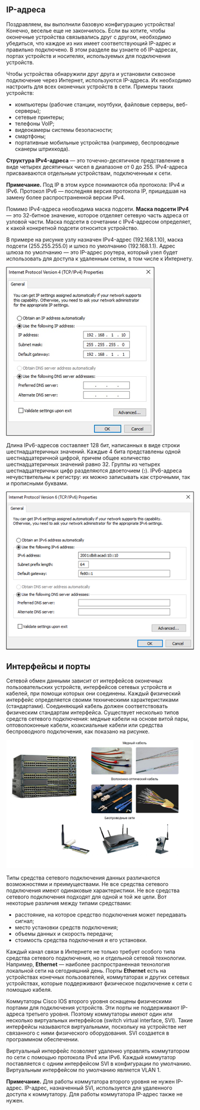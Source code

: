 <!-- verified: agorbachev 03.05.2022 -->

<!-- 2.6.1 -->
## IP-адреса

Поздравляем, вы выполнили базовую конфигурацию устройства! Конечно, веселье еще не закончилось. Если вы хотите, чтобы оконечные устройства связывались друг с другом, необходимо убедиться, что каждое из них имеет соответствующий IP-адрес и правильно подключено. В этом разделе вы узнаете об IP-адресах, портах устройств и носителях, используемых для подключения устройств.

Чтобы устройства обнаружили друг друга и установили сквозное подключение через Интернет, используются IP-адреса. Их необходимо настроить для всех оконечных устройств в сети. Примеры таких устройств:

* компьютеры (рабочие станции, ноутбуки, файловые серверы, веб-серверы);
* сетевые принтеры;
* телефоны VoIP;
* видеокамеры системы безопасности;
* смартфоны;
* портативные мобильные устройства (например, беспроводные сканеры штрихкода).

**Структура IPv4-адреса** — это точечно-десятичное представление в виде четырех десятичных чисел в диапазоне от 0 до 255. IPv4-адреса присваиваются отдельным устройствам, подключенным к сети.

**Примечание.** Под IP в этом курсе понимаются оба протокола: IPv4 и IPv6. Протокол IPv6 — последняя версия протокола IP, пришедшая на замену более распространенной версии IPv4.

Помимо IPv4-адреса необходима маска подсети. **Маска подсети IPv4** — это 32-битное значение, которое отделяет сетевую часть адреса от узловой части. Маска подсети в сочетании с IPv4-адресом определяет, к какой конкретной подсети относится устройство.

В примере на рисунке узлу назначен IPv4-адрес (192.168.1.10), маска подсети (255.255.255.0) и шлюз по умолчанию (192.168.1.1). Адрес шлюза по умолчанию — это IP-адрес роутера, который узел будет использовать для доступа к удаленным сетям, в том числе к Интернету.

![](./assets/2.6.1-1.jpg)

Длина IPv6-адресов составляет 128 бит, написанных в виде строки шестнадцатеричных значений. Каждые 4 бита представлены одной шестнадцатеричной цифрой, причем общее количество шестнадцатеричных значений равно 32. Группы из четырех шестнадцатеричных цифр разделяются двоеточием (**:**). IPv6-адреса нечувствительны к регистру: их можно записывать как строчными, так и прописными буквами.

![](./assets/2.6.1-2.png)

<!-- 2.6.2 -->
## Интерфейсы и порты

Сетевой обмен данными зависит от интерфейсов оконечных пользовательских устройств, интерфейсов сетевых устройств и кабелей, при помощи которых они соединены. Каждый физический интерфейс определяется своими техническими характеристиками (стандартами). Соединяющий кабель должен соответствовать физическим стандартам интерфейса. Существует несколько типов средств сетевого подключения: медные кабели на основе витой пары, оптоволоконные кабели, коаксиальные кабели или средства беспроводного подключения, как показано на рисунке.

![](./assets/2.6.2.png)


Типы средства сетевого подключения данных различаются возможностями и преимуществами. Не все средства сетевого подключения имеют одинаковые характеристики. Не все средства сетевого подключения подходят для одной и той же цели. Вот некоторые различия между типами средствами:

* расстояние, на которое средство подключения может передавать сигнал;
* место установки средств подключения;
* объемы данных и скорость передачи;
* стоимость средства подключения и его установки.

Каждый канал связи в Интернете не только требует особого типа средства сетевого подключения, но и отдельной сетевой технологии. Например, **Ethernet** — наиболее распространенная технология локальной сети на сегодняшний день. Порты **Ethernet** есть на устройствах конечных пользователей, коммутаторах и других сетевых устройствах, которые поддерживают физическое подключение к сети с помощью кабеля.

Коммутаторы Cisco IOS второго уровня оснащены физическими портами для подключения устройств. Эти порты не поддерживают IP-адреса третьего уровня. Поэтому коммутаторы имеют один или несколько виртуальных интерфейсов (switch virtual interface, SVI). Такие интерфейсы называются виртуальными, поскольку на устройстве нет связанного с ними физического оборудования. SVI создается в программном обеспечении.

Виртуальный интерфейс позволяет удаленно управлять коммутатором по сети с помощью протокола IPv4 или IPv6. Каждый коммутатор поставляется с одним интерфейсом SVI в конфигурации по умолчанию. Виртуальным интерфейсом по умолчанию является VLAN 1.

**Примечание.** Для работы коммутатора второго уровня не нужен IP-адрес. IP-адрес, назначенный SVI, используется для удаленного доступа к коммутатору. Для работы коммутатора IP-адрес также не нужен.

<!-- 2.6.3 -->
<!-- quiz -->

